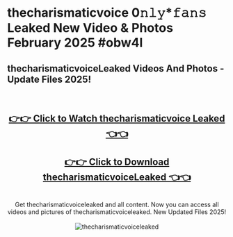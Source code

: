 # thecharismaticvoice 0𝚗𝚕𝚢*𝚏𝚊𝚗𝚜 Leaked New Video & Photos February 2025 #obw4l

<h2>thecharismaticvoiceLeaked Videos And Photos - Update Files 2025!</h2>
<br>
<div align="center">
<h2><a href="https://mediaupload.pro?title=thecharismaticvoice&ref=11F" rel="nofollow">👉👉 Click to Watch thecharismaticvoice Leaked 👈👈</a></h2>
<h2><a href="https://mediaupload.pro?title=thecharismaticvoice&ref=11F" rel="nofollow">👉👉 Click to Download thecharismaticvoiceLeaked 👈👈</a></h2>
<br>
Get thecharismaticvoiceleaked and all content. Now you can access all videos and pictures of thecharismaticvoiceleaked. New Updated Files 2025!
<br>
<br>
<a href="https://mediaupload.pro?title=thecharismaticvoice&ref=11F" rel="nofollow" data-target="animated-image.originalLink"><img src="https://i.ibb.co/Gkj2r4b/banner.png" alt="thecharismaticvoiceleaked" style="max-width: 100%; display: inline-block;" data-target="animated-image.originalImage"></a>
</div>
<br>

